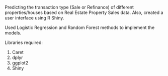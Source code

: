 Predicting the transaction type (Sale or Refinance) of different properties/houses based on Real Estate Property Sales data. 
Also, created a user interface using R Shiny.

Used Logistic Regression and Random Forest methods to implement the models.


Libraries required:
1. Caret
2. dplyr 
3. ggplot2
4. Shiny
